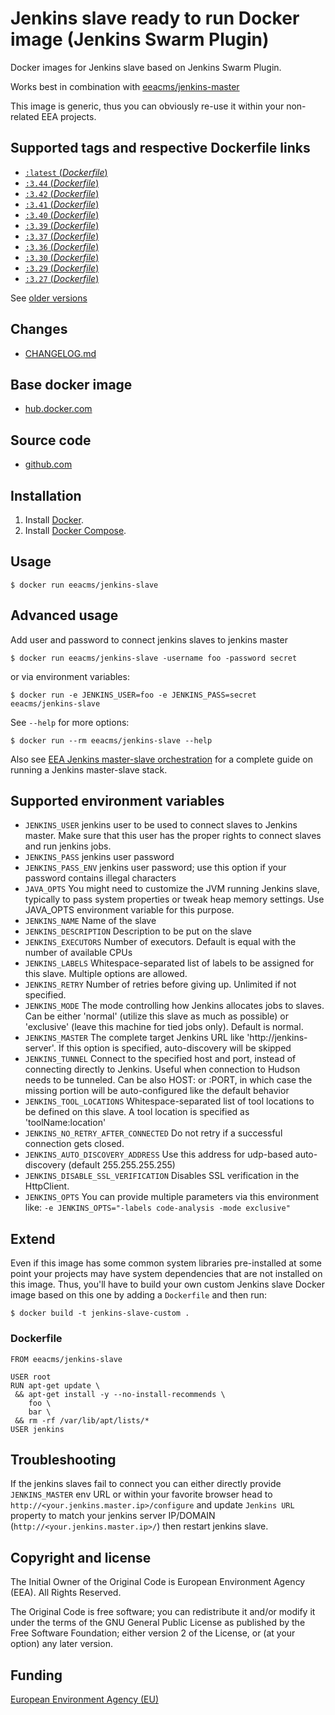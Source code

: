 # Jenkins slave ready to run Docker image (Jenkins Swarm Plugin)

Docker images for Jenkins slave based on Jenkins Swarm Plugin.

Works best in combination with [eeacms/jenkins-master](https://hub.docker.com/r/eeacms/jenkins-master/)

This image is generic, thus you can obviously re-use it within your non-related EEA projects.


## Supported tags and respective Dockerfile links

- [`:latest`  (*Dockerfile*)](https://github.com/eea/eea.docker.jenkins.slave/blob/master/Dockerfile)
- [`:3.44` (*Dockerfile*)](https://github.com/eea/eea.docker.jenkins.slave/blob/3.44/Dockerfile)
- [`:3.42` (*Dockerfile*)](https://github.com/eea/eea.docker.jenkins.slave/blob/3.42/Dockerfile)
- [`:3.41` (*Dockerfile*)](https://github.com/eea/eea.docker.jenkins.slave/blob/3.41/Dockerfile)
- [`:3.40` (*Dockerfile*)](https://github.com/eea/eea.docker.jenkins.slave/blob/3.40/Dockerfile)
- [`:3.39` (*Dockerfile*)](https://github.com/eea/eea.docker.jenkins.slave/blob/3.39/Dockerfile)
- [`:3.37` (*Dockerfile*)](https://github.com/eea/eea.docker.jenkins.slave/blob/3.37/Dockerfile)
- [`:3.36` (*Dockerfile*)](https://github.com/eea/eea.docker.jenkins.slave/blob/3.36/Dockerfile)
- [`:3.30` (*Dockerfile*)](https://github.com/eea/eea.docker.jenkins.slave/blob/3.30/Dockerfile)
- [`:3.29` (*Dockerfile*)](https://github.com/eea/eea.docker.jenkins.slave/blob/3.29/Dockerfile)
- [`:3.27` (*Dockerfile*)](https://github.com/eea/eea.docker.jenkins.slave/blob/3.27/Dockerfile)

See [older versions](https://github.com/eea/eea.docker.jenkins.slave/releases)

## Changes

- [CHANGELOG.md](https://github.com/eea/eea.docker.jenkins.slave/blob/master/CHANGELOG.md)

## Base docker image

- [hub.docker.com](https://registry.hub.docker.com/u/eeacms/jenkins-slave)

## Source code

- [github.com](http://github.com/eea/eea.docker.jenkins.slave)

## Installation

1. Install [Docker](https://www.docker.com/).
2. Install [Docker Compose](https://docs.docker.com/compose/).

## Usage

    $ docker run eeacms/jenkins-slave


## Advanced usage

Add user and password to connect jenkins slaves to jenkins master

    $ docker run eeacms/jenkins-slave -username foo -password secret

or via environment variables:

    $ docker run -e JENKINS_USER=foo -e JENKINS_PASS=secret eeacms/jenkins-slave

See `--help` for more options:

    $ docker run --rm eeacms/jenkins-slave --help

Also see [EEA Jenkins master-slave orchestration](https://github.com/eea/eea.docker.jenkins) for a complete guide on running a Jenkins master-slave stack.


## Supported environment variables

* `JENKINS_USER` jenkins user to be used to connect slaves to Jenkins master. Make sure that this user has the proper rights to connect slaves and run jenkins jobs.
* `JENKINS_PASS` jenkins user password
* `JENKINS_PASS_ENV` jenkins user password; use this option if your password contains illegal characters
* `JAVA_OPTS` You might need to customize the JVM running Jenkins slave, typically to pass system properties or tweak heap memory settings. Use JAVA_OPTS environment variable for this purpose.
* `JENKINS_NAME` Name of the slave
* `JENKINS_DESCRIPTION` Description to be put on the slave
* `JENKINS_EXECUTORS` Number of executors. Default is equal with the number of available CPUs
* `JENKINS_LABELS` Whitespace-separated list of labels to be assigned for this slave. Multiple options are allowed.
* `JENKINS_RETRY` Number of retries before giving up. Unlimited if not specified.
* `JENKINS_MODE` The mode controlling how Jenkins allocates jobs to slaves. Can be either 'normal' (utilize this slave as much as possible) or 'exclusive' (leave this machine for tied jobs only). Default is normal.
* `JENKINS_MASTER` The complete target Jenkins URL like 'http://jenkins-server'. If this option is specified, auto-discovery will be skipped
* `JENKINS_TUNNEL` Connect to the specified host and port, instead of connecting directly to Jenkins. Useful when connection to Hudson needs to be tunneled. Can be also HOST: or :PORT, in which case the missing portion will be auto-configured like the default behavior
* `JENKINS_TOOL_LOCATIONS` Whitespace-separated list of tool locations to be defined on this slave. A tool location is specified as 'toolName:location'
* `JENKINS_NO_RETRY_AFTER_CONNECTED` Do not retry if a successful connection gets closed.
* `JENKINS_AUTO_DISCOVERY_ADDRESS` Use this address for udp-based auto-discovery (default 255.255.255.255)
* `JENKINS_DISABLE_SSL_VERIFICATION` Disables SSL verification in the HttpClient.
* `JENKINS_OPTS` You can provide multiple parameters via this environment like: `-e JENKINS_OPTS="-labels code-analysis -mode exclusive"`

## Extend

Even if this image has some common system libraries pre-installed at some point
your projects may have system dependencies that are not installed on this image.
Thus, you'll have to build your own custom Jenkins slave Docker image
based on this one by adding a `Dockerfile` and then run:

    $ docker build -t jenkins-slave-custom .

### Dockerfile

    FROM eeacms/jenkins-slave

    USER root
    RUN apt-get update \
     && apt-get install -y --no-install-recommends \
        foo \
        bar \
     && rm -rf /var/lib/apt/lists/*
    USER jenkins

## Troubleshooting

If the jenkins slaves fail to connect you can either directly provide
`JENKINS_MASTER` env URL or within your favorite
browser head to `http://<your.jenkins.master.ip>/configure` and update
`Jenkins URL` property to match your jenkins server IP/DOMAIN (`http://<your.jenkins.master.ip>/`)
then restart jenkins slave.


## Copyright and license

The Initial Owner of the Original Code is European Environment Agency (EEA).
All Rights Reserved.

The Original Code is free software;
you can redistribute it and/or modify it under the terms of the GNU
General Public License as published by the Free Software Foundation;
either version 2 of the License, or (at your option) any later
version.


## Funding

[European Environment Agency (EU)](http://eea.europa.eu)
